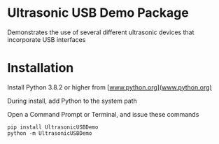 # Ultrasonic USB Demo Package

Demonstrates the use of several different ultrasonic devices
that incorporate USB interfaces

# Installation

Install Python 3.8.2 or higher from [www.python.org](www.python.org) 

During install, add Python to the system path

Open a Command Prompt or Terminal, and issue these commands

    pip install UltrasonicUSBDemo
    python -m UltrasonicUSBDemo
